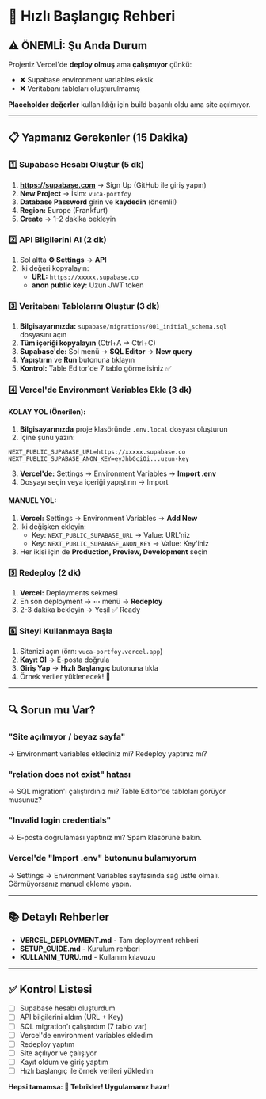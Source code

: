 # 🚀 Hızlı Başlangıç Rehberi

## ⚠️ ÖNEMLİ: Şu Anda Durum

Projeniz Vercel'de **deploy olmuş** ama **çalışmıyor** çünkü:
- ❌ Supabase environment variables eksik
- ❌ Veritabanı tabloları oluşturulmamış

**Placeholder değerler** kullanıldığı için build başarılı oldu ama site açılmıyor.

---

## 📋 Yapmanız Gerekenler (15 Dakika)

### 1️⃣ Supabase Hesabı Oluştur (5 dk)

1. **https://supabase.com** → Sign Up (GitHub ile giriş yapın)
2. **New Project** → İsim: `vuca-portfoy`
3. **Database Password** girin ve **kaydedin** (önemli!)
4. **Region:** Europe (Frankfurt)
5. **Create** → 1-2 dakika bekleyin

### 2️⃣ API Bilgilerini Al (2 dk)

1. Sol altta **⚙️ Settings** → **API**
2. İki değeri kopyalayın:
   - **URL:** `https://xxxxx.supabase.co`
   - **anon public key:** Uzun JWT token

### 3️⃣ Veritabanı Tablolarını Oluştur (3 dk)

1. **Bilgisayarınızda:** `supabase/migrations/001_initial_schema.sql` dosyasını açın
2. **Tüm içeriği kopyalayın** (Ctrl+A → Ctrl+C)
3. **Supabase'de:** Sol menü → **SQL Editor** → **New query**
4. **Yapıştırın** ve **Run** butonuna tıklayın
5. **Kontrol:** Table Editor'de 7 tablo görmelisiniz ✅

### 4️⃣ Vercel'de Environment Variables Ekle (3 dk)

#### KOLAY YOL (Önerilen):

1. **Bilgisayarınızda** proje klasöründe `.env.local` dosyası oluşturun
2. İçine şunu yazın:
```
NEXT_PUBLIC_SUPABASE_URL=https://xxxxx.supabase.co
NEXT_PUBLIC_SUPABASE_ANON_KEY=eyJhbGciOi...uzun-key
```
3. **Vercel'de:** Settings → Environment Variables → **Import .env**
4. Dosyayı seçin veya içeriği yapıştırın → Import

#### MANUEL YOL:

1. **Vercel:** Settings → Environment Variables → **Add New**
2. İki değişken ekleyin:
   - Key: `NEXT_PUBLIC_SUPABASE_URL` → Value: URL'niz
   - Key: `NEXT_PUBLIC_SUPABASE_ANON_KEY` → Value: Key'iniz
3. Her ikisi için de **Production, Preview, Development** seçin

### 5️⃣ Redeploy (2 dk)

1. **Vercel:** Deployments sekmesi
2. En son deployment → **⋯** menü → **Redeploy**
3. 2-3 dakika bekleyin → Yeşil ✅ Ready

### 6️⃣ Siteyi Kullanmaya Başla

1. Sitenizi açın (örn: `vuca-portfoy.vercel.app`)
2. **Kayıt Ol** → E-posta doğrula
3. **Giriş Yap** → **Hızlı Başlangıç** butonuna tıkla
4. Örnek veriler yüklenecek! 🎉

---

## 🔍 Sorun mu Var?

### "Site açılmıyor / beyaz sayfa"
→ Environment variables eklediniz mi? Redeploy yaptınız mı?

### "relation does not exist" hatası
→ SQL migration'ı çalıştırdınız mı? Table Editor'de tabloları görüyor musunuz?

### "Invalid login credentials"
→ E-posta doğrulaması yaptınız mı? Spam klasörüne bakın.

### Vercel'de "Import .env" butonunu bulamıyorum
→ Settings → Environment Variables sayfasında sağ üstte olmalı. Görmüyorsanız manuel ekleme yapın.

---

## 📚 Detaylı Rehberler

- **VERCEL_DEPLOYMENT.md** - Tam deployment rehberi
- **SETUP_GUIDE.md** - Kurulum rehberi
- **KULLANIM_TURU.md** - Kullanım kılavuzu

---

## ✅ Kontrol Listesi

- [ ] Supabase hesabı oluşturdum
- [ ] API bilgilerini aldım (URL + Key)
- [ ] SQL migration'ı çalıştırdım (7 tablo var)
- [ ] Vercel'de environment variables ekledim
- [ ] Redeploy yaptım
- [ ] Site açılıyor ve çalışıyor
- [ ] Kayıt oldum ve giriş yaptım
- [ ] Hızlı başlangıç ile örnek verileri yükledim

**Hepsi tamamsa: 🎉 Tebrikler! Uygulamanız hazır!**

